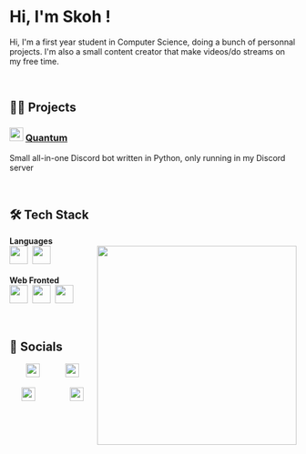 # Hi, I'm Skoh !
Hi, I'm a first year student in Computer Science, doing a bunch of personnal projects. I'm also a small content creator that make videos/do streams on my free time.


<br>


## 👨‍💻 Projects

### <a href="https://github.com/SkohTV/Quantum-bot" text-decoration="none"><img src="https://cdn.discordapp.com/avatars/1033842126334742659/5235b0f44210455555f1685cac3580b9.png?size=1024" width="24px" /></a>&nbsp;[Quantum](https://github.com/SkohTV/Quantum-bot)
Small all-in-one Discord bot written in Python, only running in my Discord server


<br>


## 🛠 Tech Stack



<p align=center>
    <div>
        <b>Languages</b><br>
        <a href="https://www.python.org" target="_blank" rel="noreferrer"><img alt="" src ="https://skillicons.dev/icons?i=python" height="32px"></a>&nbsp;
        <a href="https://www.cprogramming.com" target="_blank" rel="noreferrer"><img alt="" src ="https://skillicons.dev/icons?i=c" height="32px"></a>&nbsp;
        <!-- <a href="https://www.w3schools.com/cpp/" target="_blank" rel="noreferrer"><img alt="" src ="https://skillicons.dev/icons?i=cpp" height="32px"></a>&nbsp; -->
        <!-- <a href="https://www.rust-lang.org" target="_blank" rel="noreferrer"><img alt="" src ="https://skillicons.dev/icons?i=rust" height="32px"></a>&nbsp; -->
        <!-- <a href="https://www.java.com" target="_blank" rel="noreferrer"><img alt="" src ="https://skillicons.dev/icons?i=java" height="32px"></a>&nbsp; -->
        <!-- <a href="https://www.lua.org" target="_blank" rel="noreferrer"><img alt="" src ="https://skillicons.dev/icons?i=lua" height="32px"></a>&nbsp; -->
        <!-- <a href="https://www.ruby-lang.org" target="_blank" rel="noreferrer"><img alt="" src ="https://skillicons.dev/icons?i=ruby" height="32px"></a> -->
            <a href="#"><img width=350 align=right src=https://github-readme-stats.vercel.app/api/top-langs/?username=SkohTV&langs_count=8&theme=onedark&layout=compact&hide_border=true></a><br><br>
        <b>Web Fronted</b><br>
        <a href="https://developer.mozilla.org/docs/Web/HTML" target="_blank" rel="noreferrer"><img alt="" src ="https://skillicons.dev/icons?i=html" height="32px"></a>&nbsp;
        <a href="https://developer.mozilla.org/docs/Web/CSS" target="_blank" rel="noreferrer"><img alt="" src ="https://skillicons.dev/icons?i=css" height="32px"></a>&nbsp;
        <a href="https://sass-lang.com" target="_blank" rel="noreferrer"><img alt="" src ="https://skillicons.dev/icons?i=sass" height="32px"></a>&nbsp;
        <!-- <a href="https://developer.mozilla.org/docs/Web/JavaScript" target="_blank" rel="noreferrer"><img alt="" src ="https://skillicons.dev/icons?i=js" height="32px"></a>&nbsp; -->
        <!-- <a href="https://www.typescriptlang.org" target="_blank" rel="noreferrer"><img alt="" src ="https://skillicons.dev/icons?i=ts" height="32px"></a><br><br> -->
        <!-- <b>Web Backend</b><br> -->
        <!-- <a href="https://www.php.net" target="_blank" rel="noreferrer"><img alt="" src ="https://skillicons.dev/icons?i=php" height="32px"></a>&nbsp; -->
        <!-- <a href="https://nodejs.org" target="_blank" rel="noreferrer"><img alt="" src ="https://skillicons.dev/icons?i=nodejs" height="32px"></a><br><br> -->
        <!-- <b>Databases</b> -->
            <!-- <img width=350 align=right src="https://github-profile-trophy.vercel.app/?username=skohTV&row=2&column=3&theme=onedark&no-frame=true"><br> -->
        <!-- <a href="https://www.mongodb.com" target="_blank" rel="noreferrer"><img alt="" src ="https://skillicons.dev/icons?i=mongodb" height="32px"></a>&nbsp; -->
        <!-- <a href="https://www.mysql.com" target="_blank" rel="noreferrer"><img alt="" src ="https://skillicons.dev/icons?i=mysql" height="32px"></a>&nbsp; -->
        <!-- <a href="https://redis.io" target="_blank" rel="noreferrer"><img alt="" src ="https://skillicons.dev/icons?i=redis" height="32px"></a>&nbsp; -->
        <!-- <a href="https://cloud.google.com" target="_blank" rel="noreferrer"><img alt="" src ="https://skillicons.dev/icons?i=googlecloud" height="32px"></a>&nbsp; -->
        <!-- <a href="https://aws.amazon.com" target="_blank" rel="noreferrer"><img alt="" src ="https://skillicons.dev/icons?i=aws" height="32px"></a>&nbsp; -->
        <!-- <a href="https://firebase.google.com" target="_blank" rel="noreferrer"><img alt="" src ="https://skillicons.dev/icons?i=firebase" height="32px"></a><br><br> -->
        <!-- <b>Frameworks</b><br> -->
        <!-- <a href="https://reactjs.org" target="_blank" rel="noreferrer"><img alt="" src ="https://skillicons.dev/icons?i=react" height="32px"></a>&nbsp; -->
        <!-- <a href="https://vuejs.org" target="_blank" rel="noreferrer"><img alt="" src ="https://skillicons.dev/icons?i=vue" height="32px"></a>&nbsp; -->
        <!-- <a href="https://svelte.dev" target="_blank" rel="noreferrer"><img alt="" src ="https://skillicons.dev/icons?i=svelte" height="32px"></a>&nbsp; -->
        <!-- <a href="https://flask.palletsprojects.com" target="_blank" rel="noreferrer"><img alt="" src ="https://skillicons.dev/icons?i=flask" height="32px"></a>&nbsp; -->
        <!-- <a href="https://www.djangoproject.com" target="_blank" rel="noreferrer"><img alt="" src ="https://skillicons.dev/icons?i=django" height="32px"></a><br><br> -->
        <!-- <b>Autre</b><br> -->
        <!-- <a href="https://www.linux.org" target="_blank" rel="noreferrer"><img alt="" src ="https://skillicons.dev/icons?i=linux" height="32px"></a>&nbsp; -->
        <!-- <a href="https://www.gnu.org/software/bash/" target="_blank" rel="noreferrer"><img alt="" src ="https://skillicons.dev/icons?i=bash" height="32px"></a>&nbsp; -->
        <!-- <a href="https://learn.microsoft.com/powershell/scripting/" target="_blank" rel="noreferrer"><img alt="" src ="https://skillicons.dev/icons?i=powershell" height="32px"></a>&nbsp; -->
        <!-- <a href="https://www.arduino.cc" target="_blank" rel="noreferrer"><img alt="" src ="https://skillicons.dev/icons?i=arduino" height="32px"></a><br> -->
    <div>
</p><br>






## 🔮 Socials

<p align="center">
    <a href="#"><img src="https://emojipedia-us.s3.amazonaws.com/source/skype/289/laptop_1f4bb.png" width="24px"></a>
    <span>ㅤ</span>
    <a href="https://twitter.com/SkohDev" target="_blank"><img alt="" src="https://img.shields.io/badge/Twitter-%231DA1F2.svg?logo=Twitter&logoColor=white" style="vertical-align:center"/></a>
    <a href="https://github.com/SkohTV" target="_blank"><img alt="" src="https://img.shields.io/badge/Github-%23000000.svg?logo=Github&logoColor=white" style="vertical-align:center"/></a>
    <!-- <a href="#" target="_blank"><img alt="" src="https://img.shields.io/badge/LinkedIn-%230077B5.svg?logo=linkedin&logoColor=white" style="vertical-align:center"/></a> -->
    <span>ㅤ</span>
    <a href="#"><img src="https://emojipedia-us.s3.amazonaws.com/source/skype/289/laptop_1f4bb.png" width="24px"></a>
</p>

<p align="center">
    <a href="#"><img src="https://emojipedia-us.s3.amazonaws.com/source/skype/289/movie-camera_1f3a5.png" width="24px"></a>
    <span>ㅤ</span>
    <a href="https://youtube.com/@Skoh" target="_blank" rel="noreferrer"><img alt="" src="https://img.shields.io/badge/YouTube-%23FF0000.svg?logo=YouTube&logoColor=white" style="vertical-align:center"/></a>
    <a href="https://twitch.tv/SkohTV" target="_blank" rel="noreferrer"><img alt="" src="https://img.shields.io/badge/Twitch-%239146FF.svg?logo=Twitch&logoColor=white" style="vertical-align:center"/></a>
    <a href="https://discord.gg/G8hrncZ" target="_blank" rel="noreferrer"><img alt="" src="https://img.shields.io/badge/Discord-%237289DA.svg?logo=Discord&logoColor=white" style="vertical-align:center"/></a>
    <a href="https://twitter.com/SkohTV" target="_blank" rel="noreferrer"><img alt="" src="https://img.shields.io/badge/Twitter-%231DA1F2.svg?logo=Twitter&logoColor=white" style="vertical-align:center"/></a>
    <a href="https://instagram.com/SkohTV" target="_blank" rel="noreferrer"><img alt="" src="https://img.shields.io/badge/Instagram-%23E4405F.svg?logo=Instagram&logoColor=white" style="vertical-align:center"/></a>
    <a href="https://tiktok.com/@skohtv" target="_blank" rel="noreferrer"><img alt="" src="https://img.shields.io/badge/TikTok-%23000000.svg?logo=TikTok&logoColor=white" style="vertical-align:center"/></a>
    <span>ㅤ</span>
    <a href="#"><img src="https://emojipedia-us.s3.amazonaws.com/source/skype/289/movie-camera_1f3a5.png" width="24px"></a>
</p>



<!-- 






    For links to tech stacks icon : https://skillicons.dev
    For links to tech stacks url : https://rahuldkjain.github.io/gh-profile-readme-generator/
    For pannels : https://gprm.itsvg.in

-->
